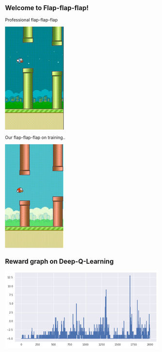 ## Welcome to Flap-flap-flap!

Professional flap-flap-flap

![alt text](flappy-bird.gif)

Our flap-flap-flap on training..

![alt text](training.gif)

## Reward graph on Deep-Q-Learning

![alt text](reward-deepq-feature.png)
